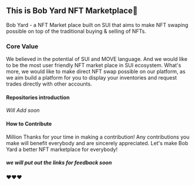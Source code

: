 ## This is Bob Yard NFT Marketplace:carrot:
Bob Yard - a NFT Market place built on SUI that aims to make NFT swaping possible on top of the traditional buying & selling of NFTs. 
### Core Value
We believed in the potential of SUI and MOVE language. And we would like to be the most user friendly NFT market place in SUI ecosystem. What's more, we would like to make direct NFT swap possible on our platform, as we aim build a platform for you to display your inventories and request trades directly with other accounts. 

#### Repositories introduction
*Will Add soon*

#### How to Contribute
Million Thanks for your time in making a contribution! Any contributions you make will benefit everybody and are sincerely appreciated. Let's make Bob Yard a better NFT marketplace for everybody!
##### *we will put out the links for feedback soon*

:heart::heart::heart:

